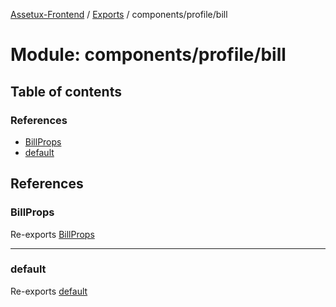 [Assetux-Frontend](../README.md) / [Exports](../modules.md) / components/profile/bill

# Module: components/profile/bill

## Table of contents

### References

- [BillProps](components_profile_bill.md#billprops)
- [default](components_profile_bill.md#default)

## References

### BillProps

Re-exports [BillProps](components_profile_bill_bill.md#billprops)

___

### default

Re-exports [default](components_profile_bill_bill.md#default)
